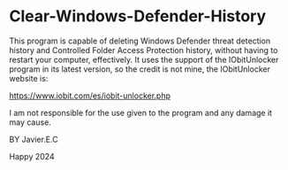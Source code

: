 # Clear-Windows-Defender-History
This program is capable of deleting Windows Defender threat detection history and Controlled Folder Access Protection history, without having to restart your computer, effectively.
It uses the support of the IObitUnlocker program in its latest version, so the credit is not mine, the IObitUnlocker website is:

https://www.iobit.com/es/iobit-unlocker.php

I am not responsible for the use given to the program and any damage it may cause.

BY Javier.E.C

Happy 2024
